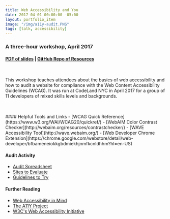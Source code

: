 ```yaml
---
title: Web Accessibility and You
date: 2017-04-01 00:00:00 -05:00
layout: portfolio_item
image: "/img/a11y-audit.PNG"
tags: [talk, accessibility]
---
```


### A three-hour workshop, April 2017
#### [PDF of slides](/documents/gender-form.pdf) | [GitHub Repo of Resources](https://github.com/stephmarx/a11y-workshop)

<br>

This workshop teaches attendees about the basics of web accessibility and how to audit a website for compliance with the Web Content Accessibility Guidelines (WCAG). It was run at CodeLand NYC in April 2017 for a group of 11 developers of mixed skills levels and backgrounds.

<br>
<br>
#### Helpful Tools and Links
- [WCAG Quick Reference](https://www.w3.org/WAI/WCAG20/quickref/)
- [WebAIM Color Contrast Checker](http://webaim.org/resources/contrastchecker/)
- [WAVE Accessibility Tool](http://wave.webaim.org/)
- [Web Developer Chrome Extension](https://chrome.google.com/webstore/detail/web-developer/bfbameneiokkgbdmiekhjnmfkcnldhhm?hl=en-US)

#### Audit Activity

- [Audit Spreadsheet](https://docs.google.com/spreadsheets/d/1P3NDBt2kSWzeCrw9kW_KV0pMm8rBmqv42rjdzWn6JvU/edit?usp=sharing)
- [Sites to Evaluate](https://docs.google.com/document/d/13MqubO4_J_46QeoLuZ3Yr6lkpOiyRWvTtc3f9tvL-UY/edit?usp=sharing)
- [Guidelines to Try](https://docs.google.com/document/d/1J37ba6pwO4XzCq2Clh4tHl4lsQgCUhx_eXZMBchBjUg/edit?usp=sharing)

#### Further Reading
- [Web Accessibility in Mind](http://webaim.org/)
- [The A11Y Project](http://a11yproject.com/)
- [W3C's Web Accessibility Initiative](https://www.w3.org/WAI/)
